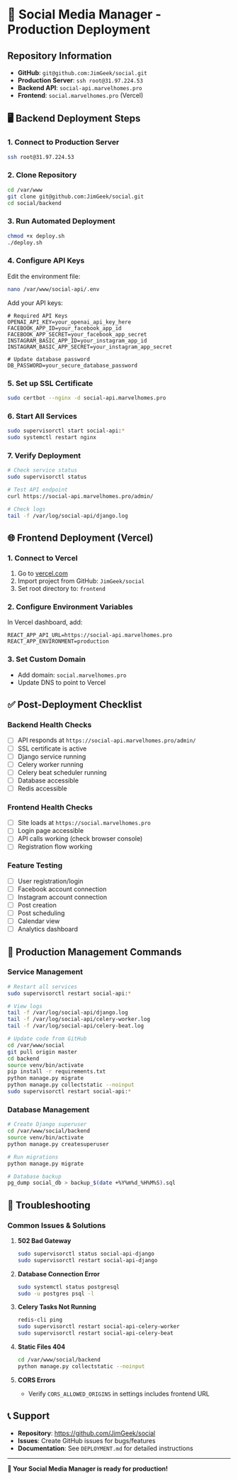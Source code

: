 # 🚀 Social Media Manager - Production Deployment

## Repository Information
- **GitHub**: `git@github.com:JimGeek/social.git`
- **Production Server**: `ssh root@31.97.224.53`
- **Backend API**: `social-api.marvelhomes.pro`
- **Frontend**: `social.marvelhomes.pro` (Vercel)

## 🖥️ Backend Deployment Steps

### 1. Connect to Production Server
```bash
ssh root@31.97.224.53
```

### 2. Clone Repository
```bash
cd /var/www
git clone git@github.com:JimGeek/social.git
cd social/backend
```

### 3. Run Automated Deployment
```bash
chmod +x deploy.sh
./deploy.sh
```

### 4. Configure API Keys
Edit the environment file:
```bash
nano /var/www/social-api/.env
```

Add your API keys:
```env
# Required API Keys
OPENAI_API_KEY=your_openai_api_key_here
FACEBOOK_APP_ID=your_facebook_app_id
FACEBOOK_APP_SECRET=your_facebook_app_secret
INSTAGRAM_BASIC_APP_ID=your_instagram_app_id
INSTAGRAM_BASIC_APP_SECRET=your_instagram_app_secret

# Update database password
DB_PASSWORD=your_secure_database_password
```

### 5. Set up SSL Certificate
```bash
sudo certbot --nginx -d social-api.marvelhomes.pro
```

### 6. Start All Services
```bash
sudo supervisorctl start social-api:*
sudo systemctl restart nginx
```

### 7. Verify Deployment
```bash
# Check service status
sudo supervisorctl status

# Test API endpoint
curl https://social-api.marvelhomes.pro/admin/

# Check logs
tail -f /var/log/social-api/django.log
```

## 🌐 Frontend Deployment (Vercel)

### 1. Connect to Vercel
1. Go to [vercel.com](https://vercel.com)
2. Import project from GitHub: `JimGeek/social`
3. Set root directory to: `frontend`

### 2. Configure Environment Variables
In Vercel dashboard, add:
```
REACT_APP_API_URL=https://social-api.marvelhomes.pro
REACT_APP_ENVIRONMENT=production
```

### 3. Set Custom Domain
- Add domain: `social.marvelhomes.pro`
- Update DNS to point to Vercel

## ✅ Post-Deployment Checklist

### Backend Health Checks
- [ ] API responds at `https://social-api.marvelhomes.pro/admin/`
- [ ] SSL certificate is active
- [ ] Django service running
- [ ] Celery worker running
- [ ] Celery beat scheduler running
- [ ] Database accessible
- [ ] Redis accessible

### Frontend Health Checks
- [ ] Site loads at `https://social.marvelhomes.pro`
- [ ] Login page accessible
- [ ] API calls working (check browser console)
- [ ] Registration flow working

### Feature Testing
- [ ] User registration/login
- [ ] Facebook account connection
- [ ] Instagram account connection
- [ ] Post creation
- [ ] Post scheduling
- [ ] Calendar view
- [ ] Analytics dashboard

## 🔧 Production Management Commands

### Service Management
```bash
# Restart all services
sudo supervisorctl restart social-api:*

# View logs
tail -f /var/log/social-api/django.log
tail -f /var/log/social-api/celery-worker.log
tail -f /var/log/social-api/celery-beat.log

# Update code from GitHub
cd /var/www/social
git pull origin master
cd backend
source venv/bin/activate
pip install -r requirements.txt
python manage.py migrate
python manage.py collectstatic --noinput
sudo supervisorctl restart social-api:*
```

### Database Management
```bash
# Create Django superuser
cd /var/www/social/backend
source venv/bin/activate
python manage.py createsuperuser

# Run migrations
python manage.py migrate

# Database backup
pg_dump social_db > backup_$(date +%Y%m%d_%H%M%S).sql
```

## 🚨 Troubleshooting

### Common Issues & Solutions

1. **502 Bad Gateway**
   ```bash
   sudo supervisorctl status social-api-django
   sudo supervisorctl restart social-api-django
   ```

2. **Database Connection Error**
   ```bash
   sudo systemctl status postgresql
   sudo -u postgres psql -l
   ```

3. **Celery Tasks Not Running**
   ```bash
   redis-cli ping
   sudo supervisorctl restart social-api-celery-worker
   sudo supervisorctl restart social-api-celery-beat
   ```

4. **Static Files 404**
   ```bash
   cd /var/www/social/backend
   python manage.py collectstatic --noinput
   ```

5. **CORS Errors**
   - Verify `CORS_ALLOWED_ORIGINS` in settings includes frontend URL

## 📞 Support

- **Repository**: https://github.com/JimGeek/social
- **Issues**: Create GitHub issues for bugs/features
- **Documentation**: See `DEPLOYMENT.md` for detailed instructions

---

**🎉 Your Social Media Manager is ready for production!**